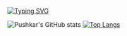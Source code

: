 [![Typing SVG](https://readme-typing-svg.herokuapp.com?font=Fira+Code&weight=700&pause=1000&color=2992F7&width=435&lines=Hey+there%2C+I'm+OK1ez)](https://github.com/ok1ez)

![Pushkar's GitHub stats](https://github-readme-stats.vercel.app/api?username=ok1ez&count_private=true&show_icons=true&theme=radical)
[![Top Langs](https://github-readme-stats.vercel.app/api/top-langs/?username=ok1ez&layout=compact&theme=radical)](https://github.com/anuraghazra/github-readme-stats)










